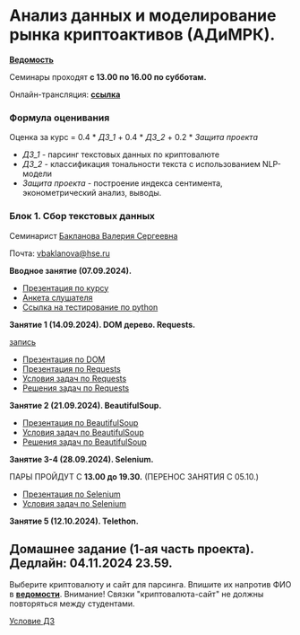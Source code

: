 # Анализ данных и моделирование рынка криптоактивов (АДиМРК).

[__Ведомость__](https://docs.google.com/spreadsheets/d/1tO1DFO9jWD3aA2TlmVm6v2GLN02-NqEyb9KLnYn7Dak/edit?usp=sharing)

Семинары проходят __с 13.00 по 16.00 по субботам.__

Онлайн-трансляция: __[ссылка](https://my.mts-link.ru/event/2064294388/672849968)__

### Формула оценивания
Oценка за курс = 0.4 * _ДЗ_1_ + 0.4 * _ДЗ_2_ + 0.2 * _Защита проекта_

* _ДЗ_1_ - парсинг текстовых данных по криптовалюте
* _ДЗ_2_ - классификация тональности текста с использованием NLP-модели
* _Защита проекта_ - построение индекса сентимента, эконометрический анализ, выводы.

### Блок 1. Cбор текстовых данных

Семинарист [Бакланова Валерия Сергеевна](https://www.hse.ru/org/persons/190875825/) 

Почта: vbaklanova@hse.ru

__Вводное занятие (07.09.2024).__

* [Презентация по курсу](https://github.com/Bakibak/cryptoDS/blob/main/Презентации/Intro%20по%20курсу%20АДиМРК.pdf)
* [Анкета слушателя](https://forms.gle/VLf7GxGtbME9T5437)
* [Ссылка на тестирование по python](https://contest.yandex.ru/contest/45644/enter/)

__Занятие 1 (14.09.2024). DOM дерево. Requests.__

[запись](https://my.mts-link.ru/64661701/2064294388/record-new/672849968/record-file/982384753)

* [Презентация по DOM](https://github.com/Bakibak/cryptoDS/blob/main/%D0%9F%D1%80%D0%B5%D0%B7%D0%B5%D0%BD%D1%82%D0%B0%D1%86%D0%B8%D0%B8/1.%20DOM%20%D0%B4%D0%B5%D1%80%D0%B5%D0%B2%D0%BE%20HTML.pdf)
* [Презентация по Requests](https://github.com/Bakibak/cryptoDS/blob/main/Презентации/2.%20Requests.pdf)
* [Условия задач по Requests](https://github.com/Bakibak/cryptoDS/blob/main/%D0%9F%D1%80%D0%B0%D0%BA%D1%82%D0%B8%D0%BA%D0%B0/%D0%97%D0%B0%D0%B4%D0%B0%D1%87%D0%B8%20%D0%BF%D0%BE%20Requests.pdf)
* [Решения задач по Requests](https://github.com/Bakibak/cryptoDS/blob/main/%D0%9F%D1%80%D0%B0%D0%BA%D1%82%D0%B8%D0%BA%D0%B0/Requests.ipynb)
  
__Занятие 2 (21.09.2024). BeautifulSoup.__

* [Презентация по BeautifulSoup](https://github.com/Bakibak/cryptoDS/blob/main/%D0%9F%D1%80%D0%B5%D0%B7%D0%B5%D0%BD%D1%82%D0%B0%D1%86%D0%B8%D0%B8/3.%20BeautifulSoup.pdf)
* [Условия задач по BeautifulSoup](https://github.com/Bakibak/cryptoDS/blob/main/%D0%9F%D1%80%D0%B0%D0%BA%D1%82%D0%B8%D0%BA%D0%B0/%D0%97%D0%B0%D0%B4%D0%B0%D1%87%D0%B8%20%D0%BF%D0%BE%20BeautifulSoup.pdf)
* [Решения задач по BeautifulSoup](https://github.com/Bakibak/cryptoDS/blob/main/%D0%9F%D1%80%D0%B0%D0%BA%D1%82%D0%B8%D0%BA%D0%B0/BeautifulSoup.ipynb)

__Занятие 3-4 (28.09.2024). Selenium.__

ПАРЫ ПРОЙДУТ С __13.00 до 19.30.__ (ПЕРЕНОС ЗАНЯТИЯ С 05.10.)

* [Презентация по Selenium](https://github.com/Bakibak/cryptoDS/blob/main/Презентации/4.%20Selenium.pdf)
* [Условия задач по Selenium](https://github.com/Bakibak/cryptoDS/blob/main/Практика/Задачи%20по%20Selenium.pdf)

__Занятие 5 (12.10.2024). Telethon.__

## Домашнее задание (1-ая часть проекта). Дедлайн: 04.11.2024 23.59.

Выберите криптовалюту и сайт для парсинга. Впишите их напротив ФИО в [__ведомости__](https://docs.google.com/spreadsheets/d/1tO1DFO9jWD3aA2TlmVm6v2GLN02-NqEyb9KLnYn7Dak/edit?usp=sharing). Внимание! Связки "криптовалюта-сайт" не должны повторяться между студентами.

[Условие ДЗ](https://github.com/Bakibak/cryptoDS/blob/main/Условие%20ДЗ1.pdf)
